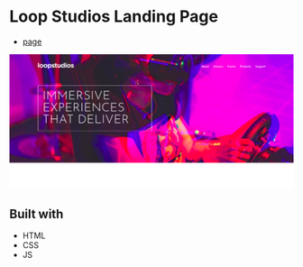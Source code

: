 # Loop Studios Landing Page

- [page](https://loop-studios-landing-page-by-rahul.netlify.app)

![Loop Studios Landing Page](./images/page.png)

## Built with

- HTML
- CSS
- JS
